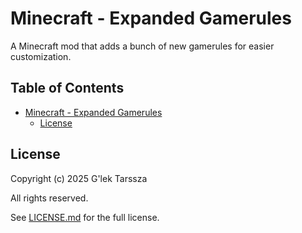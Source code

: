 # Minecraft - Expanded Gamerules #

A Minecraft mod that adds a bunch of new gamerules for easier customization.

<!-- omit in toc -->
## Table of Contents ##

* [Minecraft - Expanded Gamerules](#minecraft---expanded-gamerules)
    * [License](#license)

## License ##

Copyright (c) 2025 G'lek Tarssza

All rights reserved.

See [LICENSE.md](LICENSE.md) for the full license.
